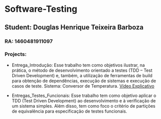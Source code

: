 # Software-Testing
## Student: Douglas Henrique Teixeira Barboza
### RA: 1460481911097
### Projects: 
- Entrega_Introdução: Esse trabalho tem como objetivos ilustrar, na prática, o método de desenvolvimento orientado a testes (TDD – Test Driven Development) e, também, a utilização de ferramentas de build para obtenção de dependências, execução de sistemas e execução de casos de teste. 
 Sistema: Conversor de Temperatura. [Vídeo Explicativo](https://youtu.be/H9mkTrC9R3A)

- Entregas_Testes_Funcionais: Esse trabalho tem como objetivo aplicar o TDD (Test Driven Development) ao desenvolvimento e à verificação de um sistema simples. Além disso, tem como foco o critério de partições de equivalência para especificação de testes funcionais.



